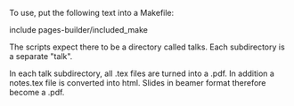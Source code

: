 To use, put the following text into a Makefile:

   include pages-builder/included_make

The scripts expect there to be a directory called talks. Each subdirectory is a separate "talk". 

In each talk subdirectory, all .tex files are turned into a .pdf. In addition a notes.tex file is converted into html. Slides in beamer format therefore become a .pdf.
